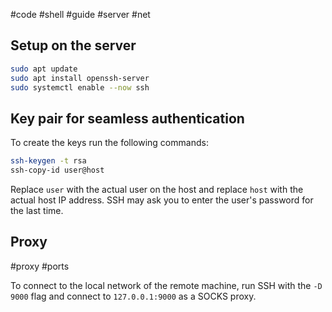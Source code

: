 #code #shell #guide #server #net 
## Setup on the server
```bash
sudo apt update
sudo apt install openssh-server
sudo systemctl enable --now ssh
```
## Key pair for seamless authentication 
To create the keys run the following commands:
```bash
ssh-keygen -t rsa
ssh-copy-id user@host
```

Replace `user` with the actual user on the host and replace `host` with the actual host IP address.
SSH may ask you to enter the user's password for the last time.
## Proxy

#proxy #ports 

To connect to the local network of the remote machine, run SSH with the `-D 9000` flag and connect to `127.0.0.1:9000` as a SOCKS proxy.